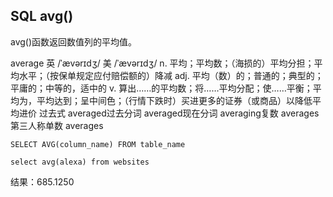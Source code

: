 ## SQL avg()

avg()函数返回数值列的平均值。

average 英 /ˈævərɪdʒ/  美 /ˈævərɪdʒ/ n. 平均；平均数；（海损的）平均分担；平均水平；（按保单规定应付赔偿额的）降减
adj. 平均（数）的；普通的；典型的；平庸的；中等的，适中的 v. 算出……的平均数；将……平均分配；使……平衡；平均为，平均达到；呈中间色；（行情下跌时）买进更多的证券（或商品）以降低平均进价 过去式 averaged过去分词 averaged现在分词 averaging复数 averages第三人称单数 averages

```MySql
SELECT AVG(column_name) FROM table_name
```

```MySql
select avg(alexa) from websites
```
结果：685.1250


